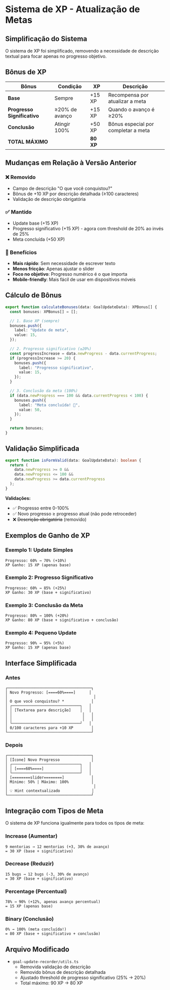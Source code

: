# Sistema de XP - Atualização de Metas

## Simplificação do Sistema

O sistema de XP foi simplificado, removendo a necessidade de descrição textual para focar apenas no progresso objetivo.

## Bônus de XP

| Bônus                       | Condição       | XP        | Descrição                           |
| --------------------------- | -------------- | --------- | ----------------------------------- |
| **Base**                    | Sempre         | +15 XP    | Recompensa por atualizar a meta     |
| **Progresso Significativo** | ≥20% de avanço | +15 XP    | Quando o avanço é ≥20%              |
| **Conclusão**               | Atingir 100%   | +50 XP    | Bônus especial por completar a meta |
| **TOTAL MÁXIMO**            |                | **80 XP** |                                     |

## Mudanças em Relação à Versão Anterior

### ❌ Removido

- Campo de descrição "O que você conquistou?"
- Bônus de +10 XP por descrição detalhada (≥100 caracteres)
- Validação de descrição obrigatória

### ✅ Mantido

- Update base (+15 XP)
- Progresso significativo (+15 XP) - agora com threshold de 20% ao invés de 25%
- Meta concluída (+50 XP)

### 🎯 Benefícios

- **Mais rápido**: Sem necessidade de escrever texto
- **Menos fricção**: Apenas ajustar o slider
- **Foco no objetivo**: Progresso numérico é o que importa
- **Mobile-friendly**: Mais fácil de usar em dispositivos móveis

## Cálculo de Bônus

```typescript
export function calculateBonuses(data: GoalUpdateData): XPBonus[] {
  const bonuses: XPBonus[] = [];

  // 1. Base XP (sempre)
  bonuses.push({
    label: "Update de meta",
    value: 15,
  });

  // 2. Progresso significativo (≥20%)
  const progressIncrease = data.newProgress - data.currentProgress;
  if (progressIncrease >= 20) {
    bonuses.push({
      label: "Progresso significativo",
      value: 15,
    });
  }

  // 3. Conclusão da meta (100%)
  if (data.newProgress === 100 && data.currentProgress < 100) {
    bonuses.push({
      label: "Meta concluída! 🎉",
      value: 50,
    });
  }

  return bonuses;
}
```

## Validação Simplificada

```typescript
export function isFormValid(data: GoalUpdateData): boolean {
  return (
    data.newProgress >= 0 &&
    data.newProgress <= 100 &&
    data.newProgress >= data.currentProgress
  );
}
```

**Validações:**

- ✅ Progresso entre 0-100%
- ✅ Novo progresso ≥ progresso atual (não pode retroceder)
- ❌ ~~Descrição obrigatória~~ (removido)

## Exemplos de Ganho de XP

### Exemplo 1: Update Simples

```
Progresso: 60% → 70% (+10%)
XP Ganho: 15 XP (apenas base)
```

### Exemplo 2: Progresso Significativo

```
Progresso: 60% → 85% (+25%)
XP Ganho: 30 XP (base + significativo)
```

### Exemplo 3: Conclusão da Meta

```
Progresso: 80% → 100% (+20%)
XP Ganho: 80 XP (base + significativo + conclusão)
```

### Exemplo 4: Pequeno Update

```
Progresso: 90% → 95% (+5%)
XP Ganho: 15 XP (apenas base)
```

## Interface Simplificada

### Antes

```
┌─────────────────────────────────────┐
│ Novo Progresso: [====60%====]      │
│                                      │
│ O que você conquistou? *            │
│ ┌──────────────────────────────┐   │
│ │ [Textarea para descrição]    │   │
│ │                               │   │
│ │                               │   │
│ └──────────────────────────────┘   │
│ 0/100 caracteres para +10 XP        │
└─────────────────────────────────────┘
```

### Depois

```
┌─────────────────────────────────────┐
│ [Ícone] Novo Progresso              │
│ ┌──────────────────────────────┐   │
│ │ [====60%====]                │   │
│ └──────────────────────────────┘   │
│ [========slider========]            │
│ Mínimo: 50% | Máximo: 100%          │
│                                      │
│ 💡 Hint contextualizado              │
└─────────────────────────────────────┘
```

## Integração com Tipos de Meta

O sistema de XP funciona igualmente para todos os tipos de meta:

### Increase (Aumentar)

```
9 mentorias → 12 mentorias (+3, 30% de avanço)
= 30 XP (base + significativo)
```

### Decrease (Reduzir)

```
15 bugs → 12 bugs (-3, 30% de avanço)
= 30 XP (base + significativo)
```

### Percentage (Percentual)

```
78% → 90% (+12%, apenas avanço percentual)
= 15 XP (apenas base)
```

### Binary (Conclusão)

```
0% → 100% (meta concluída!)
= 80 XP (base + significativo + conclusão)
```

## Arquivo Modificado

- `goal-update-recorder/utils.ts`
  - Removida validação de descrição
  - Removido bônus de descrição detalhada
  - Ajustado threshold de progresso significativo (25% → 20%)
  - Total máximo: 90 XP → 80 XP
